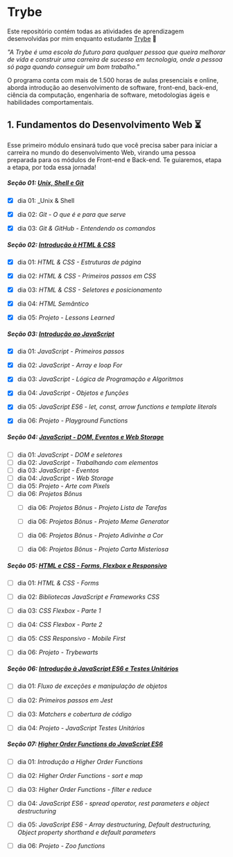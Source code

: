 # Trybe

Este repositório contém todas as atividades de aprendizagem desenvolvidas por mim enquanto estudante [Trybe](https://www.betrybe.com/) :rocket:

_"A Trybe é uma escola do futuro para qualquer pessoa que queira melhorar de vida e construir uma carreira de sucesso em tecnologia, onde a pessoa só paga quando conseguir um bom trabalho."_

O programa conta com mais de 1.500 horas de aulas presenciais e online, aborda introdução ao desenvolvimento de software, front-end, back-end, ciência da computação, engenharia de software, metodologias ágeis e habilidades comportamentais.


## 1. Fundamentos do Desenvolvimento Web :hourglass_flowing_sand:

Esse primeiro módulo ensinará tudo que você precisa saber para iniciar a carreira no mundo do desenvolvimento Web, virando uma pessoa preparada para os módulos de Front-end e Back-end. Te guiaremos, etapa a etapa, por toda essa jornada!


##### Seção 01: [Unix, Shell e Git](https://github.com/ritaformigon/trybe-exercicios-projetos/tree/main/1.%20Fundamentos/Se%C3%A7%C3%A3o%2001%20-%20Unix%2C%20Shell%20e%20Git)

+ [x] dia 01: _Unix & Shell
+ [x] dia 02: _Git - O que é e para que serve_
+ [x] dia 03: _Git & GitHub - Entendendo os comandos_


##### Seção 02: [Introdução à HTML & CSS](https://github.com/ritaformigon/trybe-exercicios-projetos/tree/main/1.%20Fundamentos/Se%C3%A7%C3%A3o%2002%20-%20Introdu%C3%A7%C3%A3o%20%C3%A0%20HTML%20%26%20CSS)

+ [x] dia 01: _HTML & CSS - Estruturas de página_
+ [x] dia 02: _HTML & CSS - Primeiros passos em CSS_
+ [x] dia 03: _HTML & CSS - Seletores e posicionamento_
+ [x] dia 04: _HTML Semântico_
+ [x] dia 05: _Projeto - Lessons Learned_


##### Seção 03: [Introdução ao JavaScript](https://github.com/ritaformigon/trybe-exercicios-projetos/tree/main/1.%20Fundamentos/Se%C3%A7%C3%A3o%2003%20-%20Introdu%C3%A7%C3%A3o%20ao%20JavaScript)

+ [x] dia 01: _JavaScript - Primeiros passos_
+ [x] dia 02: _JavaScript - Array e loop For_
+ [x] dia 03: _JavaScript - Lógica de Programação e Algoritmos_
+ [x] dia 04: _JavaScript - Objetos e funções_
+ [x] dia 05: _JavaScript ES6 - let, const, arrow functions e template literals_
+ [x] dia 06: _Projeto - Playground Functions_


##### Seção 04: [JavaScript - DOM, Eventos e Web Storage](https://github.com/ritaformigon/trybe-exercicios-projetos/tree/main/1.%20Fundamentos/Se%C3%A7%C3%A3o%2004%20-%20JavaScript%20-%20DOM%2C%20Eventos%20e%20Web%20Storage)

+ [ ] dia 01: _JavaScript - DOM e seletores_
+ [ ] dia 02: _JavaScript - Trabalhando com elementos_
+ [ ] dia 03: _JavaScript - Eventos_
+ [ ] dia 04: _JavaScript - Web Storage_
+ [ ] dia 05: _Projeto - Arte com Pixels_
+ [ ] dia 06: _Projetos Bônus_
    - [ ] dia 06: _Projetos Bônus - Projeto Lista de Tarefas_
    - [ ] dia 06: _Projetos Bônus - Projeto Meme Generator_
    - [ ] dia 06: _Projetos Bônus - Projeto Adivinhe a Cor_
    - [ ] dia 06: _Projetos Bônus - Projeto Carta Misteriosa_


##### Seção 05: [HTML e CSS - Forms, Flexbox e Responsivo](https://github.com/ritaformigon/trybe-exercicios-projetos/tree/main/1.%20Fundamentos/Se%C3%A7%C3%A3o%2005%20-%20HTML%20e%20CSS%20-%20Forms%2C%20Flexbox%20e%20Responsivo)

+ [ ] dia 01: _HTML & CSS - Forms_
+ [ ] dia 02: _Bibliotecas JavaScript e Frameworks CSS_
+ [ ] dia 03: _CSS Flexbox - Parte 1_
+ [ ] dia 04: _CSS Flexbox - Parte 2_
+ [ ] dia 05: _CSS Responsivo - Mobile First_
+ [ ] dia 06: _Projeto - Trybewarts_


##### Seção 06: [Introdução à JavaScript ES6 e Testes Unitários](https://github.com/ritaformigon/trybe-exercicios-projetos/tree/main/1.%20Fundamentos/Se%C3%A7%C3%A3o%2006%20-%20Introdu%C3%A7%C3%A3o%20%C3%A0%20JavaScript%20ES6%20e%20Testes%20Unit%C3%A1rios)

+ [ ] dia 01: _Fluxo de exceções e manipulação de objetos_
+ [ ] dia 02: _Primeiros passos em Jest_
+ [ ] dia 03: _Matchers e cobertura de código_
+ [ ] dia 04: _Projeto - JavaScript Testes Unitários_


##### Seção 07: [Higher Order Functions do JavaScript ES6](https://github.com/ritaformigon/trybe-exercicios-projetos/tree/main/1.%20Fundamentos/Se%C3%A7%C3%A3o%2007%20-%20Higher%20Order%20Functions%20do%20JavaScript%20ES6)

+ [ ] dia 01: _Introdução a Higher Order Functions_
+ [ ] dia 02: _Higher Order Functions - sort e map_
+ [ ] dia 03: _Higher Order Functions - filter e reduce_
+ [ ] dia 04: _JavaScript ES6 - spread operator, rest parameters e object destructuring_
+ [ ] dia 05: _JavaScript ES6 - Array destructuring, Default destructuring, Object property shorthand e default parameters_
+ [ ] dia 06: _Projeto - Zoo functions_

